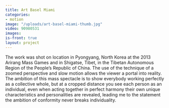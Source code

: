 ```yaml
---
title: Art Basel Miami
categories:
- motion
image: "/uploads/art-basel-miami-thumb.jpg"
video: 90980531
images: 
is-front: true
layout: project
---
```


The work was shot on location in Pyongyang, North Korea at the 2013 Arirang Mass Games and in Shigatse, Tibet, in the Tibetan Autonomous Region of the People’s Republic of China.
The use of the technique of a zoomed perspective and slow motion allows the viewer a portal into reality. The ambition of this mass spectacle is to show everybody working perfectly as a collective whole, but at a cropped distance you see each person as an individual, even when acting together in perfect harmony their own unique characteristics and personalities are revealed, leading me to the statement the ambition of conformity never breaks individuality.